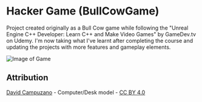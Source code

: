 # Hacker Game (BullCowGame) 

Project created originally as a Bull Cow game while following the "Unreal Engine C++ Developer: Learn C++ and Make Video Games" by GameDev.tv on Udemy. I'm now taking what I've learnt after completing the course and updating the projects with more features and gameplay elements.

![Image of Game](https://i.imgur.com/s6zJrcj.png)


## Attribution
[David Campuzano](https://sketchfab.com/david.campuzano) - Computer/Desk model - [CC BY 4.0](https://creativecommons.org/licenses/by/4.0/)
